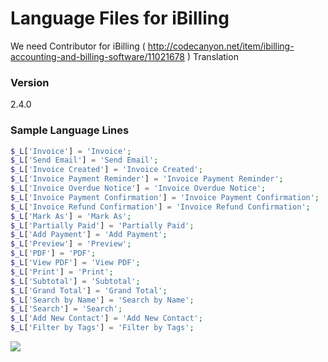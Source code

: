 # Language Files for iBilling

We need Contributor for iBilling ( http://codecanyon.net/item/ibilling-accounting-and-billing-software/11021678 ) Translation

### Version
2.4.0

### Sample Language Lines

```php
$_L['Invoice'] = 'Invoice';
$_L['Send Email'] = 'Send Email';
$_L['Invoice Created'] = 'Invoice Created';
$_L['Invoice Payment Reminder'] = 'Invoice Payment Reminder';
$_L['Invoice Overdue Notice'] = 'Invoice Overdue Notice';
$_L['Invoice Payment Confirmation'] = 'Invoice Payment Confirmation';
$_L['Invoice Refund Confirmation'] = 'Invoice Refund Confirmation';
$_L['Mark As'] = 'Mark As';
$_L['Partially Paid'] = 'Partially Paid';
$_L['Add Payment'] = 'Add Payment';
$_L['Preview'] = 'Preview';
$_L['PDF'] = 'PDF';
$_L['View PDF'] = 'View PDF';
$_L['Print'] = 'Print';
$_L['Subtotal'] = 'Subtotal';
$_L['Grand Total'] = 'Grand Total';
$_L['Search by Name'] = 'Search by Name';
$_L['Search'] = 'Search';
$_L['Add New Contact'] = 'Add New Contact';
$_L['Filter by Tags'] = 'Filter by Tags';
```
<img src="http://www.ibilling.io/wp-content/uploads/2015/03/localisation-settings.jpg">

